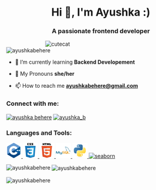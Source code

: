<h1 align="center">Hi 👋, I'm Ayushka :)</h1>
<h3 align="center">A passionate frontend developer </h3>
<img align="right" alt="cutecat" width="400" src="https://media.tenor.com/9gcRZ1firEMAAAAC/cat-cute.gif">

<p align="left"> <img src="https://komarev.com/ghpvc/?username=ayushkabehere&label=Profile%20views&color=0e75b6&style=flat" alt="ayushkabehere" /> </p>

- 🌱 I’m currently learning **Backend Developement**

- 💬 My Pronouns **she/her**

- 📫 How to reach me **ayushkabehere@gmail.com**

<h3 align="left">Connect with me:</h3>
<p align="left">
<a href="https://linkedin.com/in/ayushka behere" target="blank"><img align="center" src="https://raw.githubusercontent.com/rahuldkjain/github-profile-readme-generator/master/src/images/icons/Social/linked-in-alt.svg" alt="ayushka behere" height="30" width="40" /></a>
<a href="https://instagram.com/ayushka_b" target="blank"><img align="center" src="https://raw.githubusercontent.com/rahuldkjain/github-profile-readme-generator/master/src/images/icons/Social/instagram.svg" alt="ayushka_b" height="30" width="40" /></a>
</p>

<h3 align="left">Languages and Tools:</h3>
<p align="left"> <a href="https://www.w3schools.com/cpp/" target="_blank" rel="noreferrer"> <img src="https://raw.githubusercontent.com/devicons/devicon/master/icons/cplusplus/cplusplus-original.svg" alt="cplusplus" width="40" height="40"/> </a> <a href="https://www.w3schools.com/css/" target="_blank" rel="noreferrer"> <img src="https://raw.githubusercontent.com/devicons/devicon/master/icons/css3/css3-original-wordmark.svg" alt="css3" width="40" height="40"/> </a> <a href="https://www.w3.org/html/" target="_blank" rel="noreferrer"> <img src="https://raw.githubusercontent.com/devicons/devicon/master/icons/html5/html5-original-wordmark.svg" alt="html5" width="40" height="40"/> </a> <a href="https://www.mysql.com/" target="_blank" rel="noreferrer"> <img src="https://raw.githubusercontent.com/devicons/devicon/master/icons/mysql/mysql-original-wordmark.svg" alt="mysql" width="40" height="40"/> </a> <a href="https://www.python.org" target="_blank" rel="noreferrer"> <img src="https://raw.githubusercontent.com/devicons/devicon/master/icons/python/python-original.svg" alt="python" width="40" height="40"/> </a> <a href="https://seaborn.pydata.org/" target="_blank" rel="noreferrer"> <img src="https://seaborn.pydata.org/_images/logo-mark-lightbg.svg" alt="seaborn" width="40" height="40"/> </a> </p>

<p><img align="left" src="https://github-readme-stats.vercel.app/api/top-langs?username=ayushkabehere&show_icons=true&locale=en&layout=compact" alt="ayushkabehere" /></p>

<p>&nbsp;<img align="center" src="https://github-readme-stats.vercel.app/api?username=ayushkabehere&show_icons=true&locale=en" alt="ayushkabehere" /></p>

<p><img align="center" src="https://github-readme-streak-stats.herokuapp.com/?user=ayushkabehere&" alt="ayushkabehere" /></p>
